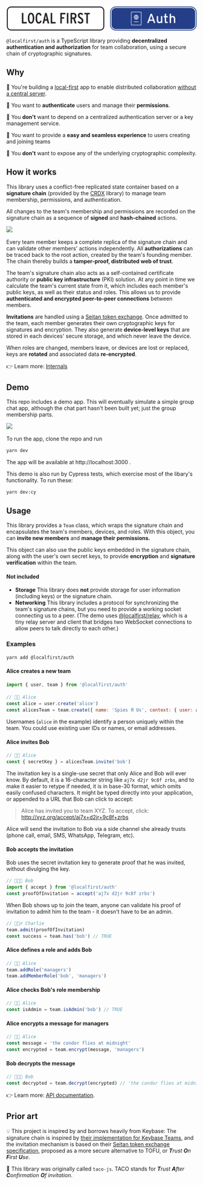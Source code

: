 <img src="https://raw.githubusercontent.com/local-first-web/branding/main/svg/auth-h.svg"
width="600" alt="@localfirst/auth logo" />

`@localfirst/auth` is a TypeScript library providing **decentralized authentication and
authorization** for team collaboration, using a secure chain of cryptographic signatures.

## Why

🤝 You're building a [local-first](http://inkandswitch.com/local-first.html) app to enable
distributed collaboration [without a central
server](http://medium.com/all-the-things/a-web-application-with-no-web-server-61000a6aed8f).

🔑 You want to **authenticate** users and manage their **permissions**.

🚫 You **don't** want to depend on a centralized authentication server or a key management service.

💙 You want to provide a **easy and seamless experience** to users creating and joining teams

🤔 You **don't** want to expose any of the underlying cryptographic complexity.

## How it works

This library uses a conflict-free replicated state container based on a **signature chain**
(provided by the [CRDX](https://github.com/local-first-web/auth/tree/main/packages/crdx) library) to manage team membership, permissions, and authentication.

All changes to the team's membership and permissions are recorded on the signature chain as a
sequence of **signed** and **hash-chained** actions.

![](./docs/img/sigchain-med.png)

Every team member keeps a complete replica of the signature chain and can validate other members'
actions independently. All **authorizations** can be traced back to the root action, created by the team's founding member. The chain
thereby builds a **tamper-proof, distributed web of trust**.

The team's signature chain also acts as a self-contained certificate authority or **public key
infrastructure** (PKI) solution. At any point in time we calculate the team's current state from it,
which includes each member's public keys, as well as their status and roles. This allows us to
provide **authenticated and encrypted peer-to-peer connections** between members.

**Invitations** are handled using a [Seitan token
exchange](https://book.keybase.io/docs/teams/seitan). Once admitted to the team, each member
generates their own cryptographic keys for signatures and encryption. They also generate
**device-level keys** that are stored in each devices' secure storage, and which never leave the
device.

When roles are changed, members leave, or devices are lost or replaced, keys are **rotated** and
associated data **re-encrypted**.

👉 Learn more: [Internals](./docs/internals.md)

## Demo

This repo includes a demo app. This will eventually simulate a simple group chat app, although the chat part hasn't been built yet; just the group membership parts.

![](docs/img/demo.gif)

To run the app, clone the repo and run

```bash
yarn dev
```

The app will be available at http://localhost:3000 .

This demo is also run by Cypress tests, which exercise most of the libary's functionality. To run these:

```
yarn dev:cy
```

## Usage

This library provides a `Team` class, which wraps the signature chain and encapsulates the team's
members, devices, and roles. With this object, you can **invite new members** and **manage their
permissions.**

This object can also use the public keys embedded in the signature chain, along with the user's own
secret keys, to provide **encryption** and **signature verification** within the team.

#### Not included

- **Storage** This library does **not** provide storage for user information (including keys) or the
  signature chain.
- **Networking** This library includes a protocol for synchronizing the team's signature chains, but
  you need to provide a working socket connecting us to a peer. (The demo uses [@localfirst/relay](https://github.com/local-first-web/relay), which is a tiny relay server and client that bridges two WebSocket connections to allow peers to talk directly to each other.)

### Examples

```bash
yarn add @localfirst/auth
```

#### Alice creates a new team

```js
import { user, team } from '@localfirst/auth'

// 👩🏾 Alice
const alice = user.create('alice')
const alicesTeam = team.create({ name: 'Spies Я Us', context: { user: alice } })
```

Usernames (`alice` in the example) identify a person uniquely within the team. You could use
existing user IDs or names, or email addresses.

#### Alice invites Bob

```js
// 👩🏾 Alice
const { secretKey } = alicesTeam.invite('bob')
```

The invitation key is a single-use secret that only Alice and Bob will ever know. By default, it is
a 16-character string like `aj7x d2jr 9c8f zrbs`, and to make it easier to retype if needed, it is
in base-30 format, which omits easily confused characters. It might be typed directly into your
application, or appended to a URL that Bob can click to accept:

> Alice has invited you to team XYZ. To accept, click: http://xyz.org/accept/aj7x+d2jr+9c8f+zrbs

Alice will send the invitation to Bob via a side channel she already trusts (phone call, email, SMS,
WhatsApp, Telegram, etc).

#### Bob accepts the invitation

Bob uses the secret invitation key to generate proof that he was invited, without divulging the key.

```js
// 👨🏻‍🦲 Bob
import { accept } from '@localfirst/auth'
const proofOfInvitation = accept('aj7x d2jr 9c8f zrbs')
```

When Bob shows up to join the team, anyone can validate his proof of invitation to admit him to the
team - it doesn't have to be an admin.

```js
// 👳🏽‍♂️ Charlie
team.admit(proofOfInvitation)
const success = team.has('bob') // TRUE
```

#### Alice defines a role and adds Bob

```js
// 👩🏾 Alice
team.addRole('managers')
team.addMemberRole('bob', 'managers')
```

#### Alice checks Bob's role membership

```js
// 👩🏾 Alice
const isAdmin = team.isAdmin('bob') // TRUE
```

#### Alice encrypts a message for managers

```js
// 👩🏾 Alice
const message = 'the condor flies at midnight'
const encrypted = team.encrypt(message, 'managers')
```

#### Bob decrypts the message

```js
// 👨🏻‍🦲 Bob
const decrypted = team.decrypt(encrypted) // 'the condor flies at midnight'
```

👉 Learn more: [API documentation](./docs/api.md).

## Prior art

💡 This project is inspired by and borrows heavily from Keybase: The signature chain is inspired by
[their implementation for Keybase Teams](https://keybase.io/docs/team), and the invitation mechanism
is based on their [Seitan token exchange specification](https://keybase.io/docs/teams/seitan_v2),
proposed as a more secure alternative to TOFU, or _**T**rust **O**n **F**irst **U**se_.

🌮 This library was originally called `taco-js`. TACO stands for _**T**rust **A**fter
**C**onfirmation **O**f invitation_.
